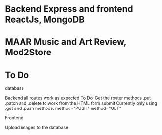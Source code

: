 # Backend Express and frontend ReactJs, MongoDB

# MAAR Music and Art Review, Mod2Store

# To Do
database

Backend all routes work as expected
    To Do: 
        Get the router methods .put .patch and .delete to work from the HTML form submit 
        Currently only using .get and .push methods:
        method="PUSH" method="GET"

Frontend

Upload images to the database
